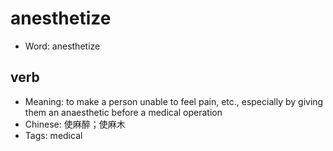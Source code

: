 # anesthetize

- Word: anesthetize

## verb

- Meaning: to make a person unable to feel pain, etc., especially by giving them an anaesthetic before a medical operation
- Chinese: 使麻醉；使麻木
- Tags: medical

